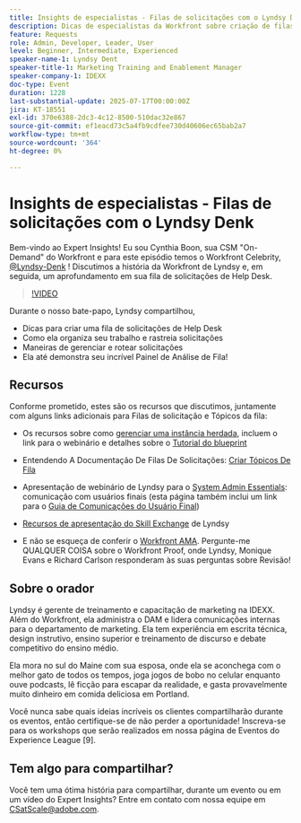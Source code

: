```yaml
---
title: Insights de especialistas - Filas de solicitações com o Lyndsy Denk
description: Dicas de especialistas da Workfront sobre criação de filas de Help Desk, solicitações de roteamento e insights de painel com Lyndsy Denk.
feature: Requests
role: Admin, Developer, Leader, User
level: Beginner, Intermediate, Experienced
speaker-name-1: Lyndsy Dent
speaker-title-1: Marketing Training and Enablement Manager
speaker-company-1: IDEXX
doc-type: Event
duration: 1228
last-substantial-update: 2025-07-17T00:00:00Z
jira: KT-18551
exl-id: 370e6388-2dc3-4c12-8500-510dac32e867
source-git-commit: ef1eacd73c5a4fb9cdfee730d40606ec65bab2a7
workflow-type: tm+mt
source-wordcount: '364'
ht-degree: 0%

---
```


# Insights de especialistas - Filas de solicitações com o Lyndsy Denk

Bem-vindo ao Expert Insights!  Eu sou Cynthia Boon, sua CSM &quot;On-Demand&quot; do Workfront e para este episódio temos o Workfront Celebrity, [@Lyndsy-Denk](https://experienceleaguecommunities.adobe.com/t5/user/viewprofilepage/user-id/17573167) ! Discutimos a história da Workfront de Lyndsy e, em seguida, um aprofundamento em sua fila de solicitações de Help Desk.

>[!VIDEO](https://video.tv.adobe.com/v/3465272/?learn=on&enablevpops)

Durante o nosso bate-papo, Lyndsy compartilhou,

* Dicas para criar uma fila de solicitações de Help Desk
* Como ela organiza seu trabalho e rastreia solicitações
* Maneiras de gerenciar e rotear solicitações
* Ela até demonstra seu incrível Painel de Análise de Fila!

## Recursos

Conforme prometido, estes são os recursos que discutimos, juntamente com alguns links adicionais para Filas de solicitação e Tópicos da fila:

* Os recursos sobre como [gerenciar uma instância herdada](https://experienceleague.adobe.com/en/docs/workfront-learn/tutorials-workfront/administration-and-setup/system-perfomance-and-maintenance/take-charge-of-an-existing-workfront-instance), incluem o link para o webinário e detalhes sobre o [Tutorial do blueprint](https://experienceleague.adobe.com/pt-br/docs/workfront-learn/tutorials-workfront/manage-work/request-queues/understand-request-queues)

* Entendendo A Documentação De Filas De Solicitações: [Criar Tópicos De Fila](https://experienceleague.adobe.com/en/docs/workfront/using/manage-work/requests/create-and-manage-request-queues/create-queue-topics)

* Apresentação de webinário de Lyndsy para o [System Admin Essentials](https://experienceleaguecommunities.adobe.com/t5/workfront-discussions/webinar-system-admin-essentials-communicating-with-end-users/td-p/606096): comunicação com usuários finais (esta página também inclui um link para o [Guia de Comunicações do Usuário Final](https://experienceleaguecommunities.adobe.com/t5/workfront-blogs/introducing-the-end-user-communications-cookbook/ba-p/607439))

* [Recursos de apresentação do Skill Exchange](https://experienceleaguecommunities.adobe.com/t5/workfront-discussions/event-follow-up-november-2024-skill-exchange-workfront-process/m-p/726841#M3642) de Lyndsy

* E não se esqueça de conferir o [Workfront AMA](https://experienceleaguecommunities.adobe.com/t5/workfront-events/workfront-ama-ask-me-anything-about-workfront-proof/ev-p/748798). Pergunte-me QUALQUER COISA sobre o Workfront Proof, onde Lyndsy, Monique Evans e Richard Carlson responderam às suas perguntas sobre Revisão!

## Sobre o orador 

Lyndsy é gerente de treinamento e capacitação de marketing na IDEXX. Além do Workfront, ela administra o DAM e lidera comunicações internas para o departamento de marketing. Ela tem experiência em escrita técnica, design instrutivo, ensino superior e treinamento de discurso e debate competitivo do ensino médio.

Ela mora no sul do Maine com sua esposa, onde ela se aconchega com o melhor gato de todos os tempos, joga jogos de bobo no celular enquanto ouve podcasts, lê ficção para escapar da realidade, e gasta provavelmente muito dinheiro em comida deliciosa em Portland.

Você nunca sabe quais ideias incríveis os clientes compartilharão durante os eventos, então certifique-se de não perder a oportunidade!  Inscreva-se para os workshops que serão realizados em nossa página de Eventos do Experience League [9].

## Tem algo para compartilhar?

Você tem uma ótima história para compartilhar, durante um evento ou em um vídeo do Expert Insights? Entre em contato com nossa equipe em [CSatScale@adobe.com](mailto:CSatScale@adobe.com).
